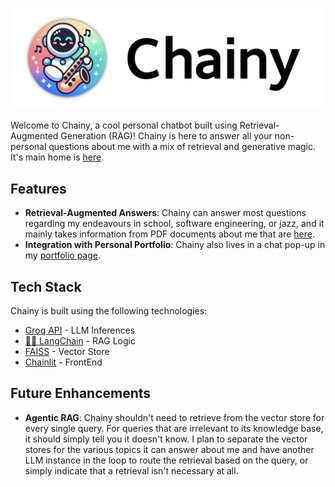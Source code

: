 


![Chainy Logo](public/logo_light.png)

Welcome to Chainy, a cool personal chatbot built using Retrieval-Augmented Generation (RAG)! Chainy is here to answer all your non-personal questions about me with a mix of retrieval and generative magic. It's main home is [here](https://chainy--gicaz7n.wittyforest-a9618fd9.southeastasia.azurecontainerapps.io/).

## Features

- **Retrieval-Augmented Answers**: Chainy can answer most questions regarding my endeavours in school, software engineering, or jazz, and it mainly takes information from PDF documents about me that are [here](https://github.com/timleow/chainy/tree/main/pdfs).
- **Integration with Personal Portfolio**: Chainy also lives in a chat pop-up in my [portfolio page](https://timleow.netlify.app/).

## Tech Stack

Chainy is built using the following technologies:

- [Groq API](https://groq.com) - LLM Inferences
-  [🦜🔗 LangChain](https://langchain.com) - RAG Logic
- [FAISS](https://ai.meta.com/tools/faiss/) - Vector Store
- [Chainlit](https://chainlit.io) - FrontEnd

## Future Enhancements

- **Agentic RAG**: Chainy shouldn't need to retrieve from the vector store for every single query. For queries that are irrelevant to its knowledge base, it should simply tell you it doesn't know. I plan to separate the vector stores for the various topics it can answer about me and have another LLM instance in the loop to route the retrieval based on the query, or simply indicate that a retrieval isn't necessary at all.


